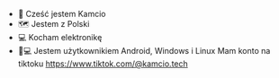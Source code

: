 - 👋 Cześć jestem Kamcio
- 🗺 Jestem z Polski
- 💻 Kocham elektronikę
- 📱💻 Jestem użytkownikiem Android, Windows i Linux
Mam konto na tiktoku https://www.tiktok.com/@kamcio.tech
